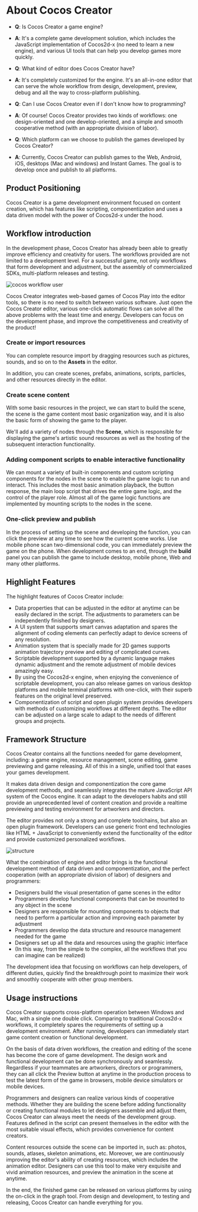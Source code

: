 # About Cocos Creator

- **Q**: Is Cocos Creator a game engine?
- **A**: It's a complete game development solution, which includes the JavaScript implementation of Cocos2d-x (no need to learn a new engine), and various UI tools that can help you develop games more quickly.

- **Q**: What kind of editor does Cocos Creator have?
- **A**: It's completely customized for the engine. It's an all-in-one editor that can serve the whole workflow from design, development, preview, debug and all the way to cross-platform publishing.

- **Q**: Can I use Cocos Creator even if I don't know how to programming?
- **A**: Of course! Cocos Creator provides two kinds of workflows: one design-oriented and one develop-oriented, and a simple and smooth cooperative method (with an appropriate division of labor).

- **Q**: Which platform can we choose to publish the games developed by Cocos Creator?
- **A**: Currently, Cocos Creator can publish games to the Web, Android, iOS, desktops (Mac and windows) and Instant Games. The goal is to develop once and publish to all platforms.

## Product Positioning

Cocos Creator is a game development environment focused on content creation, which has features like scripting, componentization and uses a data driven model with the power of Cocos2d-x under the hood.

## Workflow introduction

In the development phase, Cocos Creator has already been able to greatly improve efficiency and creativity for users. The workflows provided are not limited to a development level. For a successful game, not only workflows that form development and adjustment, but the assembly of commercialized SDKs, multi-platform releases and testing.

![cocos workflow user](introduction/cocos-workflow-user.jpg)

Cocos Creator integrates web-based games of Cocos Play into the editor tools, so there is no need to switch between various software. Just open the Cocos Creator editor, various one-click automatic flows can solve all the above problems with the least time and energy. Developers can focus on the development phase, and improve the competitiveness and creativity of the product!

### Create or import resources

You can complete resource import by dragging resources such as pictures, sounds, and so on to the **Assets** in the editor.

In addition, you can create scenes, prefabs, animations, scripts, particles, and other resources directly in the editor.

### Create scene content

With some basic resources in the project, we can start to build the scene, the scene is the game content most basic organization way, and it is also the basic form of showing the game to the player.

We'll add a variety of nodes through the **Scene**, which is responsible for displaying the game's artistic sound resources as well as the hosting of the subsequent interaction functionality.

### Adding component scripts to enable interactive functionality

We can mount a variety of built-in components and custom scripting components for the nodes in the scene to enable the game logic to run and interact. This includes the most basic animation playback, the button response, the main loop script that drives the entire game logic, and the control of the player role. Almost all of the game logic functions are implemented by mounting scripts to the nodes in the scene.

### One-click preview and publish

In the process of setting up the scene and developing the function, you can click the preview at any time to see how the current scene works. Use mobile phone scan two-dimensional code, you can immediately preview the game on the phone. When development comes to an end, through the **build** panel you can publish the game to include desktop, mobile phone, Web and many other platforms.

## Highlight Features

The highlight features of Cocos Creator include:

- Data properties that can be adjusted in the editor at anytime can be easily declared in the script. The adjustments to parameters can be independently finished by designers.
- A UI system that supports smart canvas adaptation and spares the alignment of coding elements can perfectly adapt to device screens of any resolution.
- Animation system that is specially made for 2D games supports animation trajectory preview and editing of complicated curves.
- Scriptable development supported by a dynamic language makes dynamic adjustment and the remote adjustment of mobile devices amazingly easy.
- By using the Cocos2d-x engine, when enjoying the convenience of scriptable development, you can also release games on various desktop platforms and mobile terminal platforms with one-click, with their superb features on the original level preserved.
- Componentization of script and open plugin system provides developers with methods of customizing workflows at different depths. The editor can be adjusted on a large scale to adapt to the needs of different groups and projects.

## Framework Structure

Cocos Creator contains all the functions needed for game development, including: a game engine, resource management, scene editing, game previewing and game releasing. All of this in a single, unified tool that eases your games development.

It makes data driven design and componentization the core game development methods, and seamlessly integrates the mature JavaScript API system of the Cocos engine. It can adapt to the developers habits and still provide an unprecedented level of content creation and provide a realtime previewing and testing environment for artworkers and directors.

The editor provides not only a strong and complete toolchains, but also an open plugin framework. Developers can use generic front end technologies like HTML + JavaScript to conveniently extend the functionality of the editor and provide customized personalized workflows.

![structure](introduction/structure.jpg)

What the combination of engine and editor brings is the functional development method of data driven and componentization, and the perfect cooperation (with an appropriate division of labor) of designers and programmers:

- Designers build the visual presentation of game scenes in the editor
- Programmers develop functional components that can be mounted to any object in the scene
- Designers are responsible for mounting components to objects that need to perform a particular action and improving each parameter by adjustment
- Programmers develop the data structure and resource management needed for the game
- Designers set up all the data and resources using the graphic interface
- (In this way, from the simple to the complex, all the workflows that you can imagine can be realized)

The development idea that focusing on workflows can help developers, of different duties, quickly find the breakthrough point to maximize their work and smoothly cooperate with other group members.

## Usage instructions

Cocos Creator supports cross-platform operation between Windows and Mac, with a single one double click. Comparing to traditional Cocos2d-x workflows, it completely spares the requirements of setting up a development environment. After running, developers can immediately start game content creation or functional development.

On the basis of data driven workflows, the creation and editing of the scene has become the core of game development. The design work and functional development can be done synchronously and seamlessly. Regardless if your teammates are artworkers, directors or programmers, they can all click the Preview button at anytime in the production process to test the latest form of the game in browsers, mobile device simulators or mobile devices.

Programmers and designers can realize various kinds of cooperative methods. Whether they are building the scene before adding functionality or creating functional modules to let designers assemble and adjust them, Cocos Creator can always meet the needs of the development group. Features defined in the script can present themselves in the editor with the most suitable visual effects, which provides convenience for content creators.

Content resources outside the scene can be imported in, such as: photos, sounds, atlases, skeleton animations, etc. Moreover, we are continuously improving the editor's ability of creating resources, which includes the animation editor. Designers can use this tool to make very exquisite and vivid animation resources, and preview the animation in the scene at anytime.

In the end, the finished game can be released on various platforms by using the on-click in the graph tool. From design and development, to testing and releasing, Cocos Creator can handle everything for you.
